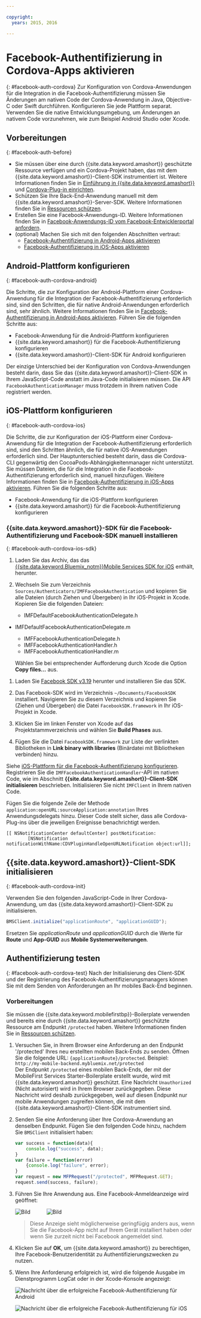 ```yaml
---

copyright:
  years: 2015, 2016

---
```


# Facebook-Authentifizierung in Cordova-Apps aktivieren
{: #facebook-auth-cordova}
Zur Konfiguration von Cordova-Anwendungen für die Integration in die Facebook-Authentifizierung müssen Sie Änderungen am nativen Code der Cordova-Anwendung in Java, Objective-C oder Swift durchführen. Konfigurieren Sie jede Plattform separat. Verwenden Sie die native Entwicklungsumgebung, um Änderungen an nativem Code vorzunehmen, wie zum Beispiel Android Studio oder Xcode.

## Vorbereitungen
{: #facebook-auth-before}
* Sie müssen über eine durch {{site.data.keyword.amashort}} geschützte Ressource verfügen und ein Cordova-Projekt haben, das mit dem {{site.data.keyword.amashort}}-Client-SDK instrumentiert ist. Weitere Informationen finden Sie in [Einführung in {{site.data.keyword.amashort}}](https://console.{DomainName}/docs/services/mobileaccess/getting-started.html) und [Cordova-Plug-in einrichten](https://console.{DomainName}/docs/services/mobileaccess/getting-started-cordova.html).
* Schützen Sie Ihre Back-End-Anwendung manuell mit dem {{site.data.keyword.amashort}}-Server-SDK. Weitere Informationen finden Sie in [Ressourcen schützen](https://console.{DomainName}/docs/services/mobileaccess/protecting-resources.html).
* Erstellen Sie eine Facebook-Anwendungs-ID. Weitere Informationen finden Sie in [Facebook-Anwendungs-ID vom Facebook-Entwicklerportal anfordern](https://console.{DomainName}/docs/services/mobileaccess/facebook-auth-overview.html#facebook-appID).
* (optional) Machen Sie sich mit den folgenden Abschnitten vertraut:
   * [Facebook-Authentifizierung in Android-Apps aktivieren](https://console.{DomainName}/docs/services/mobileaccess/facebook-auth-android.html)
   * [Facebook-Authentifizierung in iOS-Apps aktivieren](https://console.{DomainName}/docs/services/mobileaccess/facebook-auth-ios.html)


## Android-Plattform konfigurieren
{: #facebook-auth-cordova-android}

Die Schritte, die zur Konfiguration der Android-Plattform einer Cordova-Anwendung für die Integration der Facebook-Authentifizierung erforderlich sind, sind den Schritten, die für native Android-Anwendungen erforderlich sind, sehr ähnlich. Weitere Informationen finden Sie in [Facebook-Authentifizierung in Android-Apps aktivieren](https://console.{DomainName}/docs/services/mobileaccess/facebook-auth-android.html). Führen Sie die folgenden Schritte aus:

* Facebook-Anwendung für die Android-Plattform konfigurieren
* {{site.data.keyword.amashort}} für die Facebook-Authentifizierung konfigurieren
* {{site.data.keyword.amashort}}-Client-SDK für Android konfigurieren

Der einzige Unterschied bei der Konfiguration von Cordova-Anwendungen besteht darin, dass Sie das {{site.data.keyword.amashort}}-Client-SDK in Ihrem JavaScript-Code anstatt im Java-Code initialisieren müssen. Die API `FacebookAuthenticationManager` muss trotzdem in Ihrem nativen Code registriert werden.

## iOS-Plattform konfigurieren
{: #facebook-auth-cordova-ios}

Die Schritte, die zur Konfiguration der iOS-Plattform einer Cordova-Anwendung für die Integration der Facebook-Authentifizierung erforderlich sind, sind den Schritten ähnlich, die für native iOS-Anwendungen erforderlich sind. Der Hauptunterschied besteht darin, dass die Cordova-CLI gegenwärtig den CocoaPods-Abhängigkeitenmanager nicht unterstützt. Sie müssen Dateien, die für die Integration in die Facebook-Authentifizierung erforderlich sind, manuell hinzufügen. Weitere Informationen finden Sie in [Facebook-Authentifizierung in iOS-Apps aktivieren](https://console.{DomainName}/docs/services/mobileaccess/facebook-auth-ios.html). Führen Sie die folgenden Schritte aus:

* Facebook-Anwendung für die iOS-Plattform konfigurieren
* {{site.data.keyword.amashort}} für die Facebook-Authentifizierung konfigurieren

### {{site.data.keyword.amashort}}-SDK für die Facebook-Authentifizierung und Facebook-SDK manuell installieren
{: #facebook-auth-cordova-ios-sdk}
1. Laden Sie das Archiv, das das [{{site.data.keyword.Bluemix_notm}}Mobile Services SDK for iOS](https://hub.jazz.net/git/bluemixmobilesdk/imf-ios-sdk/archive?revstr=master) enthält, herunter.

1. Wechseln Sie zum Verzeichnis `Sources/Authenticators/IMFFacebookAuthentication` und kopieren Sie alle Dateien (durch Ziehen und Übergeben) in Ihr iOS-Projekt in Xcode. Kopieren Sie die folgenden Dateien:
	* IMFDefaultFacebookAuthenticationDelegate.h
  * IMFDefaultFacebookAuthenticationDelegate.m
	* IMFFacebookAuthenticationDelegate.h
	* IMFFacebookAuthenticationHandler.h
	* IMFFacebookAuthenticationHandler.m

	Wählen Sie bei entsprechender Aufforderung durch Xcode die Option **Copy files...** aus.

1. Laden Sie [Facebook SDK v3.19](https://developers.facebook.com/resources/facebook-ios-sdk-3.19.pkg) herunter und installieren Sie das SDK.

1. Das Facebook-SDK wird im Verzeichnis `~/Documents/FacebookSDK` installiert. Navigieren Sie zu diesem Verzeichnis und kopieren Sie (Ziehen und Übergeben) die Datei `FacebookSDK.framework` in Ihr iOS-Projekt in Xcode.

1. 	Klicken Sie im linken Fenster von Xcode auf das Projektstammverzeichnis und wählen Sie **Build Phases** aus.

1. Fügen Sie die Datei `FacebookSDK.framework` zur Liste der verlinkten Bibliotheken in **Link binary with libraries** (Binärdatei mit Bibliotheken verbinden) hinzu.

 Siehe [iOS-Plattform für die Facebook-Authentifizierung konfigurieren](https://console.{DomainName}/docs/services/mobileaccess/facebook-auth-ios.html). Registrieren Sie die `IMFFacebookAuthenticationHandler`-API im nativen Code, wie im Abschnitt **{{site.data.keyword.amashort}}-Client-SDK initialisieren** beschrieben. Initialisieren Sie nicht `IMFClient` in Ihrem nativen Code.

Fügen Sie die folgende Zeile der Methode `application:openURL:sourceApplication:annotation` Ihres Anwendungsdelegats hinzu. Dieser Code stellt sicher, dass alle Cordova-Plug-ins über die jeweiligen Ereignisse benachrichtigt werden.

```
[[ NSNotificationCenter defaultCenter] postNotification:
		[NSNotification notificationWithName:CDVPluginHandleOpenURLNotification object:url]];      
```

## {{site.data.keyword.amashort}}-Client-SDK initialisieren
{: #facebook-auth-cordova-init}

Verwenden Sie den folgenden JavaScript-Code in Ihrer Cordova-Anwendung, um das {{site.data.keyword.amashort}}-Client-SDK zu initialisieren.

```JavaScript
BMSClient.initialize("applicationRoute", "applicationGUID");
```

Ersetzen Sie *applicationRoute* und *applicationGUID* durch die Werte für **Route** und **App-GUID** aus **Mobile Systemerweiterungen**.

## Authentifizierung testen
{: #facebook-auth-cordova-test}
Nach der Initialisierung des Client-SDK und der Registrierung des Facebook-Authentifizierungsmanagers können Sie mit dem Senden von Anforderungen an Ihr mobiles Back-End beginnen.

### Vorbereitungen
Sie müssen die {{site.data.keyword.mobilefirstbp}}-Boilerplate verwenden und bereits eine durch {{site.data.keyword.amashort}} geschützte Ressource am Endpunkt `/protected` haben. Weitere Informationen finden Sie in [Ressourcen schützen](https://console.{DomainName}/docs/services/mobileaccess/protecting-resources.html).

1. Versuchen Sie, in Ihrem Browser eine Anforderung an den Endpunkt '/protected' Ihres neu erstellten mobilen Back-Ends zu senden. Öffnen Sie die folgende URL: `{applicationRoute}/protected`. Beispiel: `http://my-mobile-backend.mybluemix.net/protected`
<br/>Der Endpunkt `/protected` eines mobilen Back-Ends, der mit der MobileFirst Services Starter-Boilerplate erstellt wurde, wird mit {{site.data.keyword.amashort}} geschützt. Eine Nachricht `Unauthorized` (Nicht autorisiert) wird in Ihrem Browser zurückgegeben. Diese Nachricht wird deshalb zurückgegeben, weil auf diesen Endpunkt nur mobile Anwendungen zugreifen können, die mit dem {{site.data.keyword.amashort}}-Client-SDK instrumentiert sind.

1. Senden Sie eine Anforderung über Ihre Cordova-Anwendung an denselben Endpunkt. Fügen Sie den folgenden Code hinzu, nachdem Sie `BMSClient` initialisiert haben:

	```JavaScript
	var success = function(data){
    	console.log("success", data);
    }
	var failure = function(error)
    	{console.log("failure", error);
    }
	var request = new MFPRequest("/protected", MFPRequest.GET);
	request.send(success, failure);
	```

1. Führen Sie Ihre Anwendung aus. Eine Facebook-Anmeldeanzeige wird geöffnet:

	![Bild](images/android-facebook-login.png) &nbsp;&nbsp;&nbsp;&nbsp;&nbsp;&nbsp;&nbsp;&nbsp;&nbsp;	![Bild](images/ios-facebook-login.png)

	> Diese Anzeige sieht möglicherweise geringfügig anders aus, wenn Sie die Facebook-App nicht auf Ihrem Gerät installiert haben oder wenn Sie zurzeit nicht bei Facebook angemeldet sind.

1. Klicken Sie auf **OK**, um {{site.data.keyword.amashort}} zu berechtigen, Ihre Facebook-Benutzeridentität zu Authentifizierungszwecken zu nutzen.

1. 	Wenn Ihre Anforderung erfolgreich ist, wird die folgende Ausgabe im Dienstprogramm LogCat oder in der Xcode-Konsole angezeigt:

	![Nachricht über die erfolgreiche Facebook-Authentifizierung für Android](images/android-facebook-login-success.png)

	![Nachricht über die erfolgreiche Facebook-Authentifizierung für iOS](images/ios-facebook-login-success.png)
